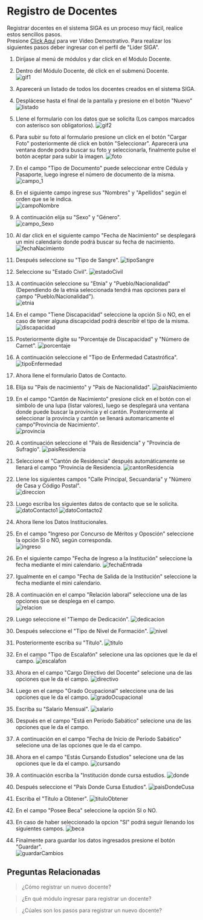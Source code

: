 # **Registro de Docentes**

Registrar docentes en el sistema SIGA es un proceso muy fácil, realice estos sencillos pasos.   
Presione [Click Aquí](https://youtu.be/uvDq7pSn1_g) para ver Video Demostrativo. 
Para realizar los siguientes pasos deber ingresar con el perfil de "Lider SIGA".

1. Diríjase al menú de módulos y dar click en el Módulo Docente.  
2. Dentro del Módulo Docente, dé click en el submenú Docente.    
![gif1](RD_1.gif)
3. Aparecerá un listado de todos los docentes creados en el sistema SIGA.
4. Desplácese hasta el final de la pantalla y presione en el botón "Nuevo"
![listado](RD_listado.gif) 

5. Llene el formulario con los datos que se solicita (Los campos marcados con asterisco son obligatorios).
![gif2](RD_2.gif)    
6. Para subir su foto al formulario presione un click en el botón "Cargar Foto" posteriormente dé click en botón "Seleccionar". Aparecerá una ventana donde podra buscar su foto y seleccionarla, finalmente pulse el botón aceptar para subir la imagen.
![foto](RD_foto.gif)

7. En el campo "Tipo de Documento" puede seleccionar entre Cédula y Pasaporte, luego ingrese el número de documento de la misma.
![campo_1](RD_campo_1.gif)

8. En el siguiente campo ingrese sus "Nombres" y "Apellidos" según el orden que se le indica.     
![campoNombre](RD_campoNombre.gif)  

9. A continuación elija su "Sexo" y "Género".  
![campo_Sexo](RD_campoSexo.gif)  
10. Al dar click en el siguiente campo "Fecha de Nacimiento" se desplegará un mini calendario donde podrá buscar su fecha de nacimiento.  
![fechaNacimiento](RD_fechadenac.gif)

11. Después seleccione su "Tipo de Sangre".
![tipoSangre](RD_tipoSangre.gif)  
12. Seleccione su "Estado Civil".
![estadoCivil](RD_estadoCivil.gif)
13. A continuación seleccione su "Etnia" y "Pueblo/Nacionalidad" (Dependiendo de la etnia seleccionada tendrá mas opciones para el campo "Pueblo/Nacionalidad").  
![etnia](RD_etnia.gif)
14. En el campo "Tiene Discapacidad" seleccione la opción Si o NO, en el caso de tener alguna discapcidad podrá describir el tipo de la misma.  
![discapacidad](RD_discapacidad.gif)  
15. Posteriormente digite su "Porcentaje de Discapacidad" y "Número de Carnet".
![porcentaje](RD_pocentajeDis.gif) 
16. A continuación seleccione el "Tipo de Enfermedad Catastrófica". 
![tipoEnfermedad](RD_tipoEnfermedad.gif)

17. Ahora llene el formulario Datos de Contacto.
18. Elija su "País de nacimiento" y "País de Nacionalidad".
![paisNacimiento](RD_paisNaci.gif)
19. En el campo "Cantón de Nacimiento" presione click en el botón con el simbolo de una lupa (listar valores), luego se desplegará una ventana donde puede buscar la provincia y el cantón.
Posteroirmente al seleccionar la provincia y cantón se llenará automaricamente el campo"Provincia de Nacimiento".  
![provincia](RD_provinciaP.gif)
20. A continuación seleccione el "País de Residencia" y "Provincia de Sufragio".
![paisResidencia](RD_sufragio.gif)
21. Seleccione el "Cantón de Residencia" después automáticamente se llenará el campo "Provincia de Residencia.
![cantonResidencia](RD_cantonResi.gif)  
22. Llene los siguientes campos "Calle Principal, Secuandaria" y "Número de Casa y Código Postal".  
![direccion](RD_direccion.gif)
23. Luego escriba los siguientes datos de contacto que se le solicita.  
![datoContacto1](RD_datoContacto1.gif)
![datoContacto2](RD_datoContacto2.gif)  
24. Ahora llene los Datos Institucionales.
25. En el campo "Ingreso por Concurso de Méritos y Oposción" seleccione la opción SI o NO, según corresponda.  
![ingreso](RD_Ingreso.gif)  
26. En el siguiente campo "Fecha de Ingreso a la Institución" seleccione la fecha mediante el mini calendario.
![fechaEntrada](RD_fechaEntrada.gif)
27. Igualmente en el campo "Fecha de Salida de la Institución" seleccione la fecha mediante el mini calendario.

28. A continuación en el campo "Relación laboral" seleccione una de las opciones que se desplega en el campo.  
![relacion](RD_relacion.gif)  

29. Luego seleccione el "Tiempo de Dedicación".
![dedicacion](RD_dedicacion.gif)  
30. Después seleccione el "Tipo de Nivel de Formación". 
![nivel](RD_nivel.gif)
31. Posteriormente escriba su "Título".
![titulo](RD_titulon1.gif)
32. En el campo "Tipo de Escalafón" selecione una las opciones que le da el campo.
![escalafon](RD_escalafon.gif)
33. Ahora en el campo "Cargo Directivo del Docente" selecione una de las opciones que le da el campo.
![directivo](RD_directivo.gif)  
34. Luego en el campo "Grado Ocupacional" seleccione una de las opciones que le da el campo.
![gradoOcupacional](RD_gradoOcupacional.gif)
35. Escriba su "Salario Mensual".
![salario](RD_salario.gif)
36. Después en el campo "Está en Período Sabático" selecione una de las opciones que le da el campo.

37. A continuación en el campo "Fecha de Inicio de Período Sabático" selecione una de las opciones que le da el campo.

38. Ahora en el campo "Estás Cursando Estudios" selecione una de las opciones que le da el campo.
![cursando](RD_cursando.gif)
39. A continuación escriba la "Institución donde cursa estudios.
![donde](RD_dondeCursa.gif)
40. Después seleccione el "País Donde Cursa Estudios".
![paisDondeCusa](RD_paisCursa.gif)
41. Escriba el "Título a Obtener".
![tituloObtener](RD_tituloObtener.gif)
42. En el campo "Posee Beca" seleccione la opción SI o NO.
43. En caso de haber seleccionado la opcion "SI" podrá seguir llenando los siguientes campos. 
![beca](RD_beca.gif)
 
43. Finalmente para guardar los datos ingresados  presione el botón "Guardar".  
![guardarCambios](RD_guardarCambios.gif)  

## **Preguntas Relacionadas**  
>¿Cómo registrar un nuevo docente?  

>¿En qué módulo ingresar para registrar un docente?  

>¿Cúales son los pasos para registrar un nuevo docente?  



